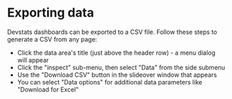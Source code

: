 # Exporting data

Devstats dashboards can be exported to a CSV file. Follow these steps to generate a CSV from any page:

- Click the data area's title (just above the header row) - a menu dialog will appear
- Click the "inspect" sub-menu, then select "Data" from the side submenu
- Use the "Download CSV" button in the slideover window that appears
- You can select "Data options" for additional data parameters like "Download for Excel"

